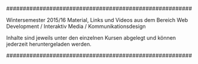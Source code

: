 ########################################################


Wintersemester 2015/16
Material, Links und Videos aus dem Bereich Web Development / Interaktiv Media / Kommunikationsdesign


Inhalte sind jeweils unter den einzelnen Kursen abgelegt und können jederzeit heruntergeladen werden. 




########################################################